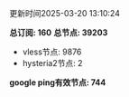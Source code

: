 更新时间2025-03-20 13:10:24

**总订阅: 160**
**总节点: 39203**
- vless节点: 9876
- hysteria2节点: 2

**google ping有效节点: 744**
